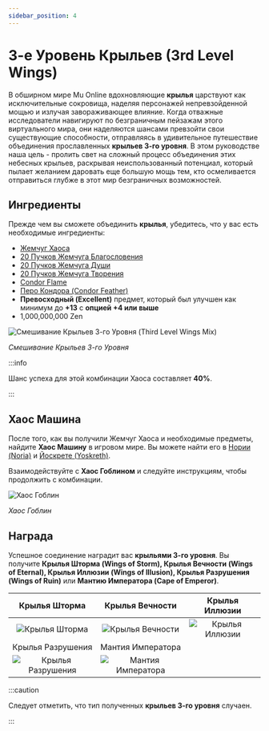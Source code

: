 ```yaml
---
sidebar_position: 4
---
```


# 3-е Уровень Крыльев (3rd Level Wings)

В обширном мире Mu Online вдохновляющие **крылья** царствуют как исключительные сокровища, наделяя персонажей непревзойденной мощью и излучая завораживающее влияние. Когда отважные исследователи навигируют по безграничным пейзажам этого виртуального мира, они наделяются шансами превзойти свои существующие способности, отправляясь в удивительное путешествие объединения прославленных **крыльев 3-го уровня**. В этом руководстве наша цель - пролить свет на сложный процесс объединения этих небесных крыльев, раскрывая неиспользованный потенциал, который пылает желанием даровать еще большую мощь тем, кто осмеливается отправиться глубже в этот мир безграничных возможностей.

## Ингредиенты

Прежде чем вы сможете объединить **крылья**, убедитесь, что у вас есть необходимые ингредиенты:

- [Жемчуг Хаоса](/items/jewels/regular-jewels/jewel-of-chaos)
- [20 Пучков Жемчуга Благословения](/items/jewels/regular-jewels/jewel-of-bless)
- [20 Пучков Жемчуга Души](/items/jewels/regular-jewels/jewel-of-soul)
- [20 Пучков Жемчуга Творения](/items/jewels/regular-jewels/jewel-of-creation)
- [Condor Flame](/items/condor-flame)
- [Перо Кондора (Condor Feather)](/crafting/wings/condor-feather)
- **Превосходный (Excellent)** предмет, который был улучшен как минимум до **+13** с **опцией +4 или выше**
- 1,000,000,000 Zen

![Смешивание Крыльев 3-го Уровня (Third Level Wings Mix)](/img/crafting/third-level-wings.png)

_Смешивание Крыльев 3-го Уровня_

:::info

Шанс успеха для этой комбинации Хаоса составляет **40%**.

:::

## Хаос Машина

После того, как вы получили Жемчуг Хаоса и необходимые предметы, найдите **Хаос Машину** в игровом мире. Вы можете найти его в [Нории (Noria)](/maps/noria) и [Йоскрете (Yoskreth)](/maps/yoskreth).

Взаимодействуйте с **Хаос Гоблином** и следуйте инструкциям, чтобы продолжить с комбинации.

![Хаос Гоблин](/img/crafting/chaos-goblin.png)

_Хаос Гоблин_

## Награда

Успешное соединение наградит вас **крыльями 3-го уровня**. Вы получите **Крылья Шторма (Wings of Storm), Крылья Вечности (Wings of Eternal), Крылья Иллюзии (Wings of Illusion), Крылья Разрушения (Wings of Ruin)** или **Мантию Императора (Cape of Emperor)**.

|                      Крылья Шторма                       |                      Крылья Вечности                       |                      Крылья Иллюзии                       |
| :------------------------------------------------------: | :--------------------------------------------------------: | :-------------------------------------------------------: |
|  ![Крылья Шторма](/img/items/wings/wings-of-storm.png)   | ![Крылья Вечности](/img/items/wings/wings-of-eternal.png)  | ![Крылья Иллюзии](/img/items/wings/wings-of-illusion.png) |
|                    Крылья Разрушения                     |                     Мантия Императора                      |
| ![Крылья Разрушения](/img/items/wings/wings-of-ruin.png) | ![Мантия Императора](/img/items/wings/cape-of-emperor.png) |

:::caution

Следует отметить, что тип полученных **крыльев 3-го уровня** случаен.

:::
